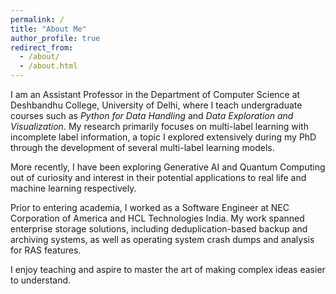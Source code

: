 ```yaml
---
permalink: /
title: "About Me"
author_profile: true
redirect_from: 
  - /about/
  - /about.html
---
```


I am an Assistant Professor in the Department of Computer Science at Deshbandhu College, University of Delhi, where I teach undergraduate courses such as *Python for Data Handling* and *Data Exploration and Visualization*.
My research primarily focuses on multi-label learning with incomplete label information, a topic I explored extensively during my PhD through the development of several multi-label learning models.

More recently, I have been exploring Generative AI and Quantum Computing out of curiosity and interest in their potential applications to real life and machine learning respectively.

Prior to entering academia, I worked as a Software Engineer at NEC Corporation of America and HCL Technologies India. My work spanned enterprise storage solutions, including deduplication-based backup and archiving systems, as well as operating system crash dumps and analysis for RAS features.

I enjoy teaching and aspire to master the art of making complex ideas easier to understand.
